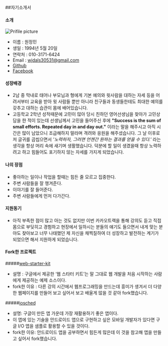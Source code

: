 ##자기소개서


#### 소개
![Prifile picture](https://avatars3.githubusercontent.com/u/18063696?v=3&u=58f8afdb657daae7af701a5d7d3e47b1df18be2a&s=140)

- 이름 : 원정민
- 생일 : 1994년 5월 20일
- 연락처 : 010-3171-6424
- Email : <wjdals30531@gmail.com>
- [Github](https://github.com/wjdals30531)
- [Facebook](https://www.facebook.com/profile.php?id=100000531967905)


#### 성장배경
- 2남 중 막내로 태어나 부모님과 형에게 기본 예의와 윗사람을 대하는 자세 등을 어려서부터 교육을 받아 윗 사람들 뿐만 아니라 친구들과 동생들한테도 최대한 예의를 갖추고 대하는 습관이 몸에 배어있습니다.
- 고등학교 2학년 성적때문에 고민이 많아 당시 친하던 영어선생님을 찾아가 고민상담을 한 적이 있는데 선생님께서 고민을 들어주신 후에 __"Success is the sum of small efforts. Repeated day in and day out."__ 이라는 말을 해주시고 아직 시간은 많이 남았으니 조급해하지 말라며 격려와 응원을 해주셨습니다. 그 날 이후로 저 글귀를 곱씹으면서 _'노력하자, 그러면 언젠간 원하는 결과를 얻을 수 있다.'_ 라는 생각을 항상 머리 속에 새기며 생활했습니다. 덕분에 할 일이 생겼을때 항상 노력하려고 하고 힘들어도 포기하지 않는 자세를 가지게 되었습니다.

#### 나의 장점
- 좋아하는 일이나 작업을 할때는 힘든 줄 모르고 집중한다.
- 주변 사람들을 잘 챙겨준다.
- 이야기를 잘 들어준다.
- 주변 사람들에게 먼저 다가간다.

#### 지원동기
- 아직 부족한 점이 많고 아는 것도 없지만 이번 카카오트랙을 통해 강의도 듣고 직접 몸으로 부딪히고 경험하고 현장에서 일하시는 분들의 얘기도 들으면서 내게 맞는 분야도 찾아보고 너무 나태했던 제 자신을 채찍질하여 더 성장하고 발전하는 계기가 되었으면 해서 지원하게 되었습니다.

#### Fork한 프로젝트
#####[web-starter-kit](https://github.com/wjdals30531/web-starter-kit.git)
- 설명 : 구글에서 제공한 ‘웹 스타터 키트’는 말 그대로 웹 개발을 처음 시작하는 사람에게 제공하는 예제 소스이다.
- fork한 이유 : 다른 강의 시간에서 웹프로그래밍을 만드는데 흥미가 생겨서 더 다양한 웹페이지를 만들어 보고 싶어서 보고 배울게 많을 것 같아  fork했습니다.

#####[iosched](https://github.com/wjdals30531/iosched.git)
- 설명:   구글이 만든 앱 가운데 가장 재활용하기 좋은 앱이다.
-  이 앱에 있는 기술을  안드로이드 앱으로 구현하고 싶은 모바일 개발자가 있다면 구글 I/O 앱을 샘플로 활용할 수 있을 것이다.
- fork한 이유: 안드로이드 앱을 공부하면서 힘든게 많은데 이 것을 참고해 앱을 만들고 싶어서 fork했습니다.
